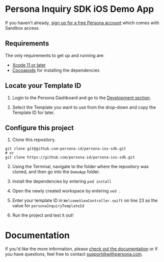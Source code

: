 # Persona Inquiry SDK iOS Demo App

If you haven't already, [sign up for a free Persona account](https://withpersona.com/dashboard/signup) which comes with Sandbox access.

## Requirements

The only requirements to get up and running are:
- [Xcode 11 or later](https://developer.apple.com/xcode)
- [Cocoapods](https://cocoapods.org) for installing the dependencies

## Locate your Template ID

1. Login to the Persona Dashboard and go to the [Development section](https://withpersona.com/dashboard/development).

2. Select the Template you want to use from the drop-down and copy the Template ID for later.

## Configure this project

1. Clone this repository.

```
git clone git@github.com:persona-id/persona-ios-sdk.git
# or
git clone https://github.com/persona-id/persona-ios-sdk.git
```

2. Using the Terminal, navigate to the folder where the repository was cloned, and then go into the `DemoApp` folder.

3. Install the dependencies by entering `pod install`

4. Open the newly created workspace by entering `xed .`

5. Enter your template ID in `WelcomeViewController.swift` on line 23 as the value for `personaInquiryTemplateId`

6. Run the project and test it out!

# Documentation

If you'd like the more information, please [check out the documentation](https://docs.withpersona.com/docs/native-mobile-sdks) or if you have questions, feel free to contact support@withpersona.com.
